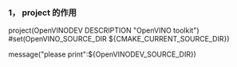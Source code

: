 ### 1， project 的作用
project(OpenVINODEV DESCRIPTION "OpenVINO toolkit")
#set(OpenVINO_SOURCE_DIR ${CMAKE_CURRENT_SOURCE_DIR})

message("please print":${OpenVINODEV_SOURCE_DIR})
